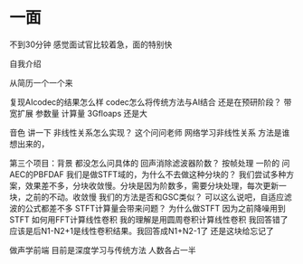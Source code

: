 
# 一面 
不到30分钟 感觉面试官比较着急，面的特别快

自我介绍

从简历一个一个来

复现AIcodec的结果怎么样
codec怎么将传统方法与AI结合   还是在预研阶段？
带宽扩展 参数量 计算量 3Gfloaps 还是大

音色 讲一下  非线性关系怎么实现？ 这个问问老师  网络学习非线性关系
方法是谁想出来的，

第三个项目：背景  都没怎么问具体的
回声消除滤波器阶数？ 按帧处理 一阶的
问AEC的PBFDAF 我们是做STFT域的，为什么不去做这种分块的？ 
我们尝试多种方案，效果差不多，分块收敛慢。分块是因为阶数多，需要分块处理，每次更新一块，之前的不动。收敛慢
我们的方法是否和GSC类似？ 可以这么说吧，自适应滤波的公式都差不多
STFT计算量会带来问题？  为什么做STFT 因为之前降噪用到STFT
如何用FFT计算线性卷积 我的理解是用圆周卷积计算线性卷积
我回答错了 应该是后N1-N2+1是线性卷积结果。我回答成N1+N2-1了
还是这块给忘记了

做声学前端 目前是深度学习与传统方法 人数各占一半